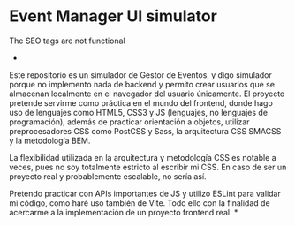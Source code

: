# Event Manager UI simulator
The SEO tags are not functional

*
Este repositorio es un simulador de Gestor de Eventos, y digo simulador porque no implemento nada de backend y permito crear usuarios que se almacenan localmente en el navegador del usuario únicamente. El proyecto pretende servirme como práctica en el mundo del frontend, donde hago uso de lenguajes como HTML5, CSS3 y JS (lenguajes, no lenguajes de programación), además de practicar orientación a objetos, utilizar preprocesadores CSS como PostCSS y Sass, la arquitectura CSS SMACSS y la metodología BEM.

La flexibilidad utilizada en la arquitectura y metodología CSS es notable a veces, pues no soy totalmente estricto al escribir mi CSS. En caso de ser un proyecto real y probablemente escalable, no sería así.

Pretendo practicar con APIs importantes de JS y utilizo ESLint para validar mi código, como haré uso también de Vite. Todo ello con la finalidad de acercarme a la implementación de un proyecto frontend real.
*